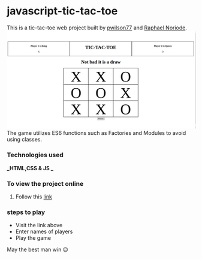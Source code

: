 # javascript-tic-tac-toe

This is a tic-tac-toe web project built by [pwilson77](https://github.com/pwilson77) and [Raphael Noriode](https://github.com/Oghenebrume50).
![A screeshot](game.png)
The game utilizes ES6 functions such as Factories and Modules to avoid using classes.

### Technologies used

**_HTML,CSS & JS _**

### To view the project online

1. Follow this [link](https://pwilson77.github.io/javascript-tic-tac-toe/dist/index.html)

### steps to play
- Visit the link above
- Enter names of players
- Play the game

May the best man win :wink:
